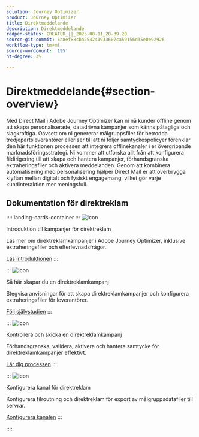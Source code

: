 ```yaml
---
solution: Journey Optimizer
product: Journey Optimizer
title: Direktmeddelande
description: Direktmeddelande
redpen-status: CREATED_||_2025-08-11_20-39-20
source-git-commit: 5a8ef88cba254241933607ca59156d35e0e92926
workflow-type: tm+mt
source-wordcount: '195'
ht-degree: 3%

---
```



# Direktmeddelande{#section-overview}

Med Direct Mail i Adobe Journey Optimizer kan ni nå kunder offline genom att skapa personaliserade, datadrivna kampanjer som känns påtagliga och slagkraftiga. Oavsett om ni genererar målgruppsfiler för betrodda tredjepartsleverantörer eller ser till att ni följer samtyckespolicyer förenklar den här funktionen processen att integrera offlinekanaler i er övergripande marknadsföringsstrategi. Ni kommer att utforska allt från att konfigurera fildirigering till att skapa och hantera kampanjer, förhandsgranska extraheringsfiler och aktivera meddelanden. Genom att kombinera automatisering med personalisering hjälper Direct Mail er att överbrygga klyftan mellan digitalt och fysiskt engagemang, vilket gör varje kundinteraktion mer meningsfull.

## Dokumentation för direktreklam

:::: landing-cards-container
:::
![icon](https://cdn.experienceleague.adobe.com/icons/book.svg)

Introduktion till kampanjer för direktreklam

Läs mer om direktreklamkampanjer i Adobe Journey Optimizer, inklusive extraheringsfiler och efterlevnadsfrågor.

[Läs introduktionen](../using/direct-mail/get-started-direct-mail.md)
:::

:::
![icon](https://cdn.experienceleague.adobe.com/icons/circle-play.svg)

Så här skapar du en direktreklamkampanj

Stegvisa anvisningar för att skapa direktreklamkampanjer och konfigurera extraheringsfiler för leverantörer.

[Följ självstudien](../using/direct-mail/create-direct-mail.md)
:::

:::
![icon](https://cdn.experienceleague.adobe.com/icons/list-check.svg)

Kontrollera och skicka en direktreklamkampanj

Förhandsgranska, validera, aktivera och hantera samtycke för direktreklamkampanjer effektivt.

[Lär dig processen](../using/direct-mail/test-send-direct-mail.md)
:::

:::
![icon](https://cdn.experienceleague.adobe.com/icons/gear.svg)

Konfigurera kanal för direktreklam

Konfigurera filroutning och direktreklam för export av målgruppsdatafiler till servrar.

[Konfigurera kanalen](../using/direct-mail/direct-mail-configuration.md)
:::

::::
